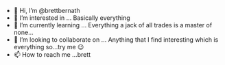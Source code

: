 - 👋 Hi, I’m @brettbernath
- 👀 I’m interested in ... Basically everything 
- 🌱 I’m currently learning ... Everything a jack of all trades is a master of none... 
- 💞️ I’m looking to collaborate on ... Anything that I find interesting which is everything so...try me 😉
- 📫 How to reach me ...brett

<!---
brettbernath/brettbernath is a ✨ special ✨ repository because its `README.md` (this file) appears on your GitHub profile.
You can click the Preview link to take a look at your changes.
--->
